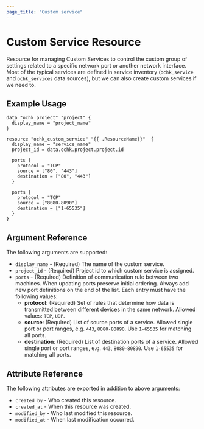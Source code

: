 ```yaml
---
page_title: "Custom service"
---
```


# Custom Service Resource

Resource for managing Custom Services to control the custom group of settings related to a specific network port or another network interface. Most of the typical services are defined in service inventory (`ochk_service` and `ochk_services` data sources), but we can also create custom services if we need to.

## Example Usage

```hcl
data "ochk_project" "project" {
  display_name = "project_name"
}

resource "ochk_custom_service" "{{ .ResourceName}}"  {
  display_name = "service_name"
  project_id = data.ochk.project.project.id

  ports {
    protocol = "TCP"
    source = ["80", "443"]
    destination = ["80", "443"]
  }

  ports {
    protocol = "TCP"
    source = ["8080-8090"]
    destination = ["1-65535"]
  }
}
```

## Argument Reference

The following arguments are supported:

* `display_name` - (Required) The name of the custom service.
* `project_id` - (Required) Project id to which custom service is assigned.
* `ports` - (Required) Definition of communication rule between two machines. When updating ports preserve initial ordering. Always add new port definitions on the end of the list.
  Each entry must have the following values:
  * **protocol**: (Required) Set of rules that determine how data is transmitted between different devices in the same network. Allowed values: `TCP`, `UDP`.
  * **source**: (Required) List of source ports of a service. Allowed single port or port ranges, e.g. `443`, `8080-80890`. Use `1-65535` for matching all ports.
  * **destination**: (Required) List of destination ports of a service. Allowed single port or port ranges, e.g. `443`, `8080-80890`. Use `1-65535` for matching all ports.

## Attribute Reference 

The following attributes are exported in addition to above arguments: 
 * `created_by` - Who created this resource.
 * `created_at` - When this resource was created.
 * `modified_by` - Who last modified this resource. 
 * `modified_at` - When last modification occurred.
